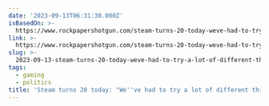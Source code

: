 ```yaml
---
date: '2023-09-13T06:31:30.000Z'
isBasedOn: >-
  https://www.rockpapershotgun.com/steam-turns-20-today-weve-had-to-try-a-lot-of-different-things-over-the-years
link: >-
  https://www.rockpapershotgun.com/steam-turns-20-today-weve-had-to-try-a-lot-of-different-things-over-the-years
slug: >-
  2023-09-13-steam-turns-20-today-weve-had-to-try-a-lot-of-different-things-over-the
tags:
  - gaming
  - politics
title: 'Steam turns 20 today: "We''ve had to try a lot of different things over the '
---
```


